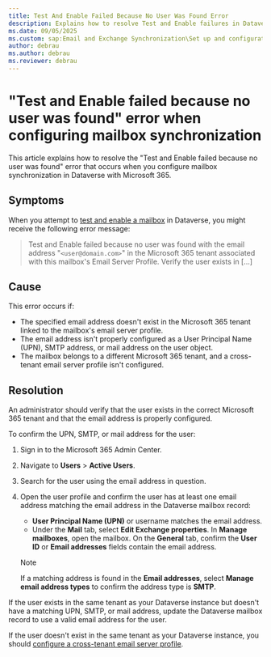 ```yaml
---
title: Test And Enable Failed Because No User Was Found Error
description: Explains how to resolve Test and Enable failures in Dataverse caused by unrecognized Microsoft 365 email addresses.
ms.date: 09/05/2025
ms.custom: sap:Email and Exchange Synchronization\Set up and configuration of server-side synchronization
author: debrau
ms.author: debrau
ms.reviewer: debrau
---
```

# "Test and Enable failed because no user was found" error when configuring mailbox synchronization

This article explains how to resolve the "Test and Enable failed because no user was found" error that occurs when you configure mailbox synchronization in Dataverse with Microsoft 365.

## Symptoms

When you attempt to [test and enable a mailbox](/power-platform/admin/connect-exchange-online#test-the-configuration-of-mailboxes) in Dataverse, you might receive the following error message:

> Test and Enable failed because no user was found with the email address "`<user@domain.com>`" in the Microsoft 365 tenant associated with this mailbox's Email Server Profile. Verify the user exists in [...]

## Cause

This error occurs if:

- The specified email address doesn't exist in the Microsoft 365 tenant linked to the mailbox's email server profile.
- The email address isn't properly configured as a User Principal Name (UPN), SMTP address, or mail address on the user object.
- The mailbox belongs to a different Microsoft 365 tenant, and a cross-tenant email server profile isn't configured.

## Resolution

An administrator should verify that the user exists in the correct Microsoft 365 tenant and that the email address is properly configured.

To confirm the UPN, SMTP, or mail address for the user:

1. Sign in to the Microsoft 365 Admin Center.

2. Navigate to **Users** > **Active Users**.

3. Search for the user using the email address in question.

4. Open the user profile and confirm the user has at least one email address matching the email address in the Dataverse mailbox record:

    - **User Principal Name (UPN)** or username matches the email address.
    - Under the **Mail** tab, select **Edit Exchange properties**. In **Manage mailboxes**, open the mailbox. On the **General** tab, confirm the **User ID** or **Email addresses** fields contain the email address.

   > [!NOTE]
   > If a matching address is found in the **Email addresses**, select **Manage email address types** to confirm the address type is **SMTP**.

If the user exists in the same tenant as your Dataverse instance but doesn't have a matching UPN, SMTP, or mail address, update the Dataverse mailbox record to use a valid email address for the user.

If the user doesn't exist in the same tenant as your Dataverse instance, you should [configure a cross-tenant email server profile](/power-platform/admin/connect-exchange-online-server-profile-oauth).

